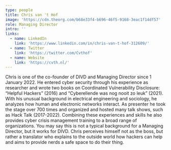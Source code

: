 ```yaml
---
type: people
title: Chris van 't Hof
image: 'https://cdn.theorg.com/b68e33f4-b696-46f5-9168-3eac1f14df57'
role: Managing Director
intro: ''
links:
  - name: LinkedIn
    link: 'https://www.linkedin.com/in/chris-van-t-hof-312609/'
  - name: Twitter
    link: 'https://twitter.com/Cvthof'
  - name: Website
    link: 'https://cvth.nl/'
---
```

Chris is one of the co-founder of DIVD and Managing Director since 1 January 2022. He entered cyber security through his experience as researcher and wrote two books on Coordinated Vulnerability Disclosure: “Helpful Hackers” (2016) and “Cyberellende was nog nooit zo leuk” (2021). With his unusual background in electrical engineering and sociology, he analyzes how human and electronic networks interact. As presenter he took the stage over 700 times and organized and hosted many talk shows, such as Hack Talk (2017-2022). Combining these experiences and skills he also provides cyber crisis management training to a broad range of organizations. You may say this is not a typical background for a Managing Director, but it works for DIVD. Chris perceives himself not as the boss, but rather a translator who explains to the outside world how hackers can help and aims to provide nerds a safe space to do their thing.

